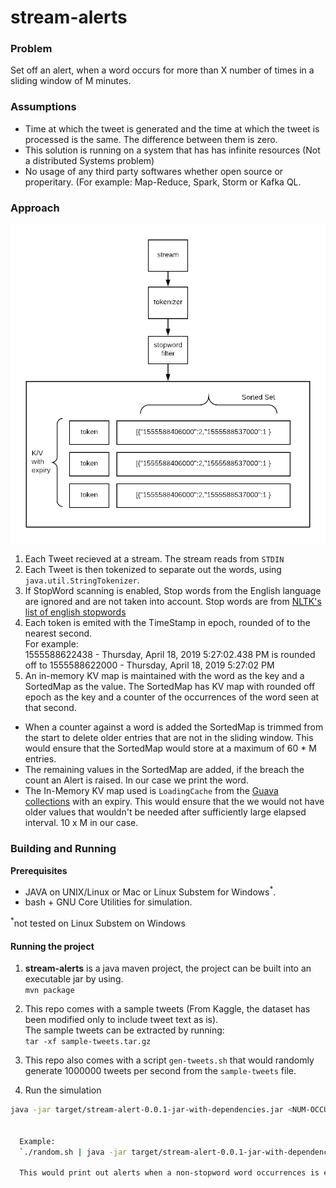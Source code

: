 # stream-alerts

### Problem
Set off an alert, when a word occurs for more than X number of times in a sliding window of M minutes.

### Assumptions
* Time at which the tweet is generated and the time at which the tweet is processed is the same. The difference between them is zero. 
* This solution is running on a system that has has infinite resources (Not a distributed Systems problem)
* No usage of any third party softwares whether open source or properitary. (For example: Map-Reduce, Spark, Storm or Kafka QL.


### Approach


![](https://github.com/abkolan/stream-alerts/blob/master/media/image.png?raw=true)

1. Each Tweet recieved at a stream. The stream reads from `STDIN`
2. Each Tweet is then tokenized to separate out the words, using `java.util.StringTokenizer`. 
3. If StopWord scanning is enabled, Stop words from the English language are ignored and are not taken into account. Stop words are from [NLTK's list of english stopwords](https://gist.github.com/sebleier/554280)
4. Each token is emited with the TimeStamp in epoch, rounded of to the nearest second.  
For example:  
1555588622438 - Thursday, April 18, 2019 5:27:02.438 PM is rounded off to 1555588622000 - Thursday, April 18, 2019 5:27:02 PM
4. An in-memory KV map is maintained with the word as the key and a SortedMap as the value. The SortedMap has KV map with rounded off epoch as the key and a counter of the occurrences of the word seen at that second. 
  * When a counter against a word is added the SortedMap is trimmed from the start to delete older entries that are not in the sliding window. This would ensure that the SortedMap would store at a maximum of 60 * M entries. 
  * The remaining values in the SortedMap are added, if the breach the count an Alert is raised. In our case we print the word. 
  * The In-Memory KV map used is `LoadingCache` from the [Guava collections](https://github.com/google/guava) with an expiry. This would ensure that the we would not have older values that wouldn't be needed after sufficiently large elapsed interval. 10 x M in our case.

### Building and Running
**Prerequisites**
 
* JAVA on UNIX/Linux or Mac or Linux Substem for Windows<sup>*</sup>.
* bash + GNU Core Utilities for simulation.  


<sup>*</sup>not tested on Linux Substem on Windows
#### Running the project

1. **stream-alerts** is a java maven project, the project can be built into an executable jar by using.  
`mvn package`

2. This repo comes with a sample tweets (From Kaggle, the dataset has been modified only to include tweet text as is).  
The sample tweets can be extracted by running:   
`tar -xf sample-tweets.tar.gz`

3. This repo also comes with a script `gen-tweets.sh` that would randomly generate 1000000 tweets per second from the `sample-tweets` file.  

4. Run the simulation
```./random.sh | 
java -jar target/stream-alert-0.0.1-jar-with-dependencies.jar <NUM-OCCURRENCES> <TIME-INTERVAL-IN-MIN> <IGNORE-STOP-WORDS>```


  Example:
  `./random.sh | java -jar target/stream-alert-0.0.1-jar-with-dependencies.jar 10000 1 true`

  This would print out alerts when a non-stopword word occurrences is equal to or greater than 10000 for a sliding period of 1 minute. The counts are accurate upto a second.


